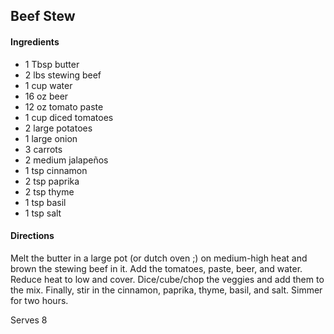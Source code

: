 ## Beef Stew

#### Ingredients

* 1 Tbsp butter
* 2 lbs stewing beef
* 1 cup water
* 16 oz beer
* 12 oz tomato paste
* 1 cup diced tomatoes
* 2 large potatoes
* 1 large onion
* 3 carrots
* 2 medium jalapeños
* 1 tsp cinnamon
* 2 tsp paprika
* 2 tsp thyme
* 1 tsp basil
* 1 tsp salt

#### Directions

Melt the butter in a large pot (or dutch oven ;) on medium-high heat and brown
the stewing beef in it. Add the tomatoes, paste, beer, and water. Reduce heat
to low and cover. Dice/cube/chop the veggies and add them to the mix. Finally,
stir in the cinnamon, paprika, thyme, basil, and salt. Simmer for two hours.

Serves 8

